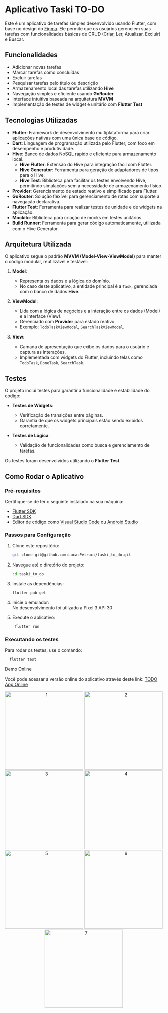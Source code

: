 # Aplicativo Taski TO-DO

Este é um aplicativo de tarefas simples desenvolvido usando Flutter, com base no design do [Figma](https://www.figma.com/design/RPnpIHgvIKobI7LieqNCcw/Taski-To-Do?node-id=12-387&t=BYUaJu2rE4Ha5Unx-0). Ele permite que os usuários gerenciem suas tarefas com funcionalidades básicas de CRUD (Criar, Ler, Atualizar, Excluir) e Buscar.

## Funcionalidades

- Adicionar novas tarefas
- Marcar tarefas como concluídas
- Excluir tarefas
- Pesquisar tarefas pelo título ou descrição
- Armazenamento local das tarefas utilizando **Hive**
- Navegação simples e eficiente usando **GoRouter**
- Interface intuitiva baseada na arquitetura **MVVM**
- Implementação de testes de widget e unitário com **Flutter Test**

## Tecnologias Utilizadas

- **Flutter**: Framework de desenvolvimento multiplataforma para criar aplicações nativas com uma única base de código.
- **Dart**: Linguagem de programação utilizada pelo Flutter, com foco em desempenho e produtividade.
- **Hive**: Banco de dados NoSQL rápido e eficiente para armazenamento local.
  - **Hive Flutter**: Extensão do Hive para integração fácil com Flutter.
  - **Hive Generator**: Ferramenta para geração de adaptadores de tipos para o Hive.
  - **Hive Test**: Biblioteca para facilitar os testes envolvendo Hive, permitindo simulações sem a necessidade de armazenamento físico.
- **Provider**: Gerenciamento de estado reativo e simplificado para Flutter.
- **GoRouter**: Solução flexível para gerenciamento de rotas com suporte a navegação declarativa.
- **Flutter Test**: Ferramenta para realizar testes de unidade e de widgets na aplicação.
- **Mockito**: Biblioteca para criação de mocks em testes unitários.
- **Build Runner**: Ferramenta para gerar código automaticamente, utilizada com o Hive Generator.


## Arquitetura Utilizada

O aplicativo segue o padrão **MVVM (Model-View-ViewModel)** para manter o código modular, reutilizável e testável:

1. **Model**:
   - Representa os dados e a lógica do domínio.
   - No caso deste aplicativo, a entidade principal é a `Task`, gerenciada com o banco de dados **Hive**.

2. **ViewModel**:
   - Lida com a lógica de negócios e a interação entre os dados (Model) e a interface (View).
   - Gerenciado com **Provider** para estado reativo.
   - Exemplo: `TodoTaskViewModel`, `SearchTaskViewModel`.

3. **View**:
   - Camada de apresentação que exibe os dados para o usuário e captura as interações.
   - Implementada com widgets do Flutter, incluindo telas como `TodoTask`, `DoneTask`, `SearchTask`.

## Testes

O projeto inclui testes para garantir a funcionalidade e estabilidade do código:

- **Testes de Widgets**:
  - Verificação de transições entre páginas.
  - Garantia de que os widgets principais estão sendo exibidos corretamente.

- **Testes de Lógica**:
  - Validação de funcionalidades como busca e gerenciamento de tarefas.

Os testes foram desenvolvidos utilizando o **Flutter Test**.

## Como Rodar o Aplicativo

### Pré-requisitos

Certifique-se de ter o seguinte instalado na sua máquina:

- [Flutter SDK](https://flutter.dev/docs/get-started/install)
- [Dart SDK](https://dart.dev/get-dart)
- Editor de código como [Visual Studio Code](https://code.visualstudio.com/) ou [Android Studio](https://developer.android.com/studio)

### Passos para Configuração

1. Clone este repositório:
   ```bash
   git clone git@github.com:LucasPetruci/taski_to_do.git
2. Navegue até o diretório do projeto:
   ```bash
   cd taski_to_do
3. Instale as dependências:
   ```bash
   flutter pub get
4. Inicie o emulador: <br>
   No desenvolvimento foi utilzado a Pixel 3 API 30
   
6. Execute o aplicativo:
   ```bash
    flutter run
   

### Executando os testes

  Para rodar os testes, use o comando:
   ```bash
     flutter test
   ```
 Demo Online

Você pode acessar a versão online do aplicativo através deste link: [TODO App Online](https://virtual-cell-phone.vercel.app/app/Taski)


<p align="center">
  <img src="https://github.com/user-attachments/assets/a827cc3c-df04-4413-9923-c1308ef8aa15" alt="1" width="250"/>
  <img src="https://github.com/user-attachments/assets/7cce9f8f-9bce-482e-8c30-ac270e711b55" alt="2" width="250"/>
  <img src="https://github.com/user-attachments/assets/d09d8610-8fa0-4e30-808d-3ae0fc4b3274" alt="3" width="250"/>
  <img src="https://github.com/user-attachments/assets/f8404095-be6c-4b6c-a5e0-bcd0cfa032f6" alt="4" width="250"/>
  <img src="https://github.com/user-attachments/assets/a0b3d635-e606-42ce-9c81-78c8a068735d" alt="5" width="250"/>
  <img src="https://github.com/user-attachments/assets/26736dc9-cb49-4eee-a94d-7c76d610ab51" alt="6" width="250"/>
  <img src="https://github.com/user-attachments/assets/336d5887-d23f-41de-b354-d6e4c8f900ae" alt="7" width="250"/>
</p>
